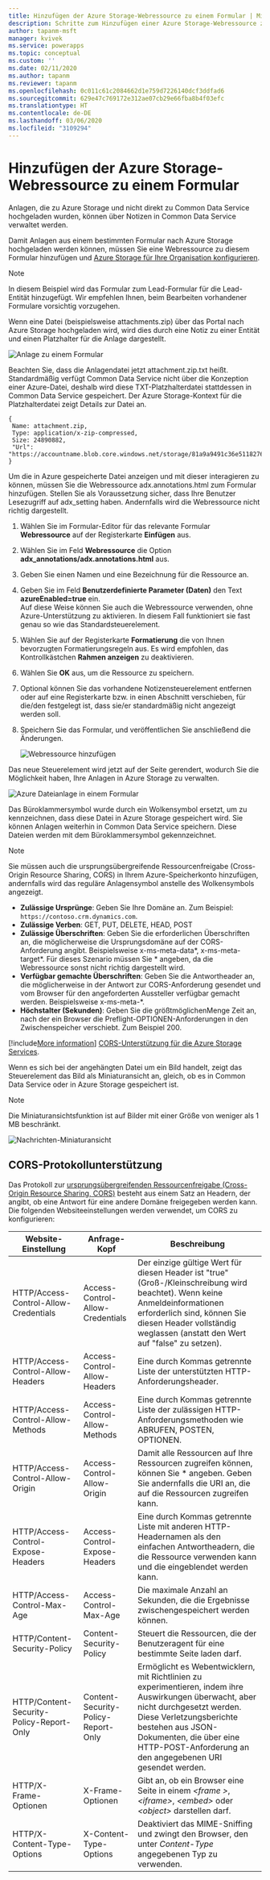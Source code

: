 ```yaml
---
title: Hinzufügen der Azure Storage-Webressource zu einem Formular | Microsoft-Dokumentation
description: Schritte zum Hinzufügen einer Azure Storage-Webressource zu einem Formular, um das Hochladen von Anhängen zu Azure Storage zu aktivieren.
author: tapanm-msft
manager: kvivek
ms.service: powerapps
ms.topic: conceptual
ms.custom: ''
ms.date: 02/11/2020
ms.author: tapanm
ms.reviewer: tapanm
ms.openlocfilehash: 0c011c61c2084662d1e759d7226140dcf3ddfad6
ms.sourcegitcommit: 629e47c769172e312ae07cb29e66fba8b4f03efc
ms.translationtype: HT
ms.contentlocale: de-DE
ms.lasthandoff: 03/06/2020
ms.locfileid: "3109294"
---
```

# <a name="add-the-azure-storage-web-resource-to-a-form"></a>Hinzufügen der Azure Storage-Webressource zu einem Formular

Anlagen, die zu Azure Storage und nicht direkt zu Common Data Service hochgeladen wurden, können über Notizen in Common Data Service verwaltet werden.

Damit Anlagen aus einem bestimmten Formular nach Azure Storage hochgeladen werden können, müssen Sie eine Webressource zu diesem Formular hinzufügen und [Azure Storage für Ihre Organisation konfigurieren](enable-azure-storage.md).

> [!NOTE]
In diesem Beispiel wird das Formular zum Lead-Formular für die Lead-Entität hinzugefügt. Wir empfehlen Ihnen, beim Bearbeiten vorhandener Formulare vorsichtig vorzugehen.

Wenn eine Datei (beispielsweise attachments.zip) über das Portal nach Azure Storage hochgeladen wird, wird dies durch eine Notiz zu einer Entität und einen Platzhalter für die Anlage dargestellt.

![Anlage zu einem Formular](media/notes-attachment-lead-form.png "Platzhalter für die Anlage in einem Formular")

Beachten Sie, dass die Anlagendatei jetzt attachment.zip.txt heißt. Standardmäßig verfügt Common Data Service nicht über die Konzeption einer Azure-Datei, deshalb wird diese TXT-Platzhalterdatei stattdessen in Common Data Service gespeichert. Der Azure Storage-Kontext für die Platzhalterdatei zeigt Details zur Datei an.
```
{
 Name: attachment.zip,
 Type: application/x-zip-compressed,
 Size: 24890882,
 "Url": "https://accountname.blob.core.windows.net/storage/81a9a9491c36e51182760026833bcf82/attachment.zip"
}
```

Um die in Azure gespeicherte Datei anzeigen und mit dieser interagieren zu können, müssen Sie die Webressource adx.annotations.html zum Formular hinzufügen. Stellen Sie als Voraussetzung sicher, dass Ihre Benutzer Lesezugriff auf adx_setting haben. Andernfalls wird die Webressource nicht richtig dargestellt.

1. Wählen Sie im Formular-Editor für das relevante Formular **Webressource** auf der Registerkarte **Einfügen** aus.

2. Wählen Sie im Feld **Webressource** die Option **adx_annotations/adx.annotations.html** aus.

3. Geben Sie einen Namen und eine Bezeichnung für die Ressource an.

4. Geben Sie im Feld **Benutzerdefinierte Parameter (Daten)** den Text **azureEnabled=true** ein. <br>Auf diese Weise können Sie auch die Webressource verwenden, ohne Azure-Unterstützung zu aktivieren. In diesem Fall funktioniert sie fast genau so wie das Standardsteuerelement.</br>

5. Wählen Sie auf der Registerkarte **Formatierung** die von Ihnen bevorzugten Formatierungsregeln aus. Es wird empfohlen, das Kontrollkästchen **Rahmen anzeigen** zu deaktivieren.

6. Wählen Sie **OK** aus, um die Ressource zu speichern.

7. Optional können Sie das vorhandene Notizensteuerelement entfernen oder auf eine Registerkarte bzw. in einen Abschnitt verschieben, für die/den festgelegt ist, dass sie/er standardmäßig nicht angezeigt werden soll.

8. Speichern Sie das Formular, und veröffentlichen Sie anschließend die Änderungen.

   ![Webressource hinzufügen](media/add-web-resource.png "Webressource hinzufügen")

Das neue Steuerelement wird jetzt auf der Seite gerendert, wodurch Sie die Möglichkeit haben, Ihre Anlagen in Azure Storage zu verwalten.

![Azure Dateianlage in einem Formular](media/azure-file-attachment-lead-form.png "Azure Dateianlage in einem Formular")

Das Büroklammersymbol wurde durch ein Wolkensymbol ersetzt, um zu kennzeichnen, dass diese Datei in Azure Storage gespeichert wird. Sie können Anlagen weiterhin in Common Data Service speichern. Diese Dateien werden mit dem Büroklammersymbol gekennzeichnet.

> [!Note]
> Sie müssen auch die ursprungsübergreifende Ressourcenfreigabe (Cross-Origin Resource Sharing, CORS) in Ihrem Azure-Speicherkonto hinzufügen, andernfalls wird das reguläre Anlagensymbol anstelle des Wolkensymbols angezeigt.
> - **Zulässige Ursprünge**: Geben Sie Ihre Domäne an. Zum Beispiel: `https://contoso.crm.dynamics.com`.
> - **Zulässige Verben**: GET, PUT, DELETE, HEAD, POST
> - **Zulässige Überschriften**: Geben Sie die erforderlichen Überschriften an, die möglicherweise die Ursprungsdomäne auf der CORS-Anforderung angibt. Beispielsweise x-ms-meta-data\*, x-ms-meta-target\*. Für dieses Szenario müssen Sie * angeben, da die Webressource sonst nicht richtig dargestellt wird.
> - **Verfügbar gemachte Überschriften**: Geben Sie die Antwortheader an, die möglicherweise in der Antwort zur CORS-Anforderung gesendet und vom Browser für den angeforderten Aussteller verfügbar gemacht werden. Beispielsweise x-ms-meta-\*.
> - **Höchstalter (Sekunden)**: Geben Sie die größtmöglichenMenge Zeit an, nach der ein Browser die Preflight-OPTIONEN-Anforderungen in den Zwischenspeicher verschiebt. Zum Beispiel 200.
> 
> [!include[More information](../../includes/proc-more-information.md)] [CORS-Unterstützung für die Azure Storage Services](https://docs.microsoft.com/rest/api/storageservices/cross-origin-resource-sharing--cors--support-for-the-azure-storage-services).

Wenn es sich bei der angehängten Datei um ein Bild handelt, zeigt das Steuerelement das Bild als Miniaturansicht an, gleich, ob es in Common Data Service oder in Azure Storage gespeichert ist.

> [!Note]
> Die Miniaturansichtsfunktion ist auf Bilder mit einer Größe von weniger als 1 MB beschränkt.

![Nachrichten-Miniaturansicht](media/notes-thumbnail.png "Nachrichten-Miniaturansicht")

## <a name="cors-protocol-support"></a>CORS-Protokollunterstützung

Das Protokoll zur [ursprungsübergreifenden Ressourcenfreigabe (Cross-Origin Resource Sharing, CORS)](https://www.w3.org/TR/cors/) besteht aus einem Satz an Headern, der angibt, ob eine Antwort für eine andere Domäne freigegeben werden kann.
Die folgenden Websiteeinstellungen werden verwendet, um CORS zu konfigurieren:

| Website-Einstellung | Anfrage-Kopf | Beschreibung |
|-|-|-|
| HTTP/Access-Control-Allow-Credentials | Access-Control-Allow-Credentials | Der einzige gültige Wert für diesen Header ist "true" (Groß-/Kleinschreibung wird beachtet). Wenn keine Anmeldeinformationen erforderlich sind, können Sie diesen Header vollständig weglassen (anstatt den Wert auf "false" zu setzen). 
| HTTP/Access-Control-Allow-Headers | Access-Control-Allow-Headers | Eine durch Kommas getrennte Liste der unterstützten HTTP-Anforderungsheader.
| HTTP/Access-Control-Allow-Methods | Access-Control-Allow-Methods | Eine durch Kommas getrennte Liste der zulässigen HTTP-Anforderungsmethoden wie ABRUFEN, POSTEN, OPTIONEN.
| HTTP/Access-Control-Allow-Origin | Access-Control-Allow-Origin | Damit alle Ressourcen auf Ihre Ressourcen zugreifen können, können Sie \* angeben. Geben Sie andernfalls die URI an, die auf die Ressourcen zugreifen kann.                   |
|  HTTP/Access-Control-Expose-Headers | Access-Control-Expose-Headers | Eine durch Kommas getrennte Liste mit anderen HTTP-Headernamen als den einfachen Antwortheadern, die die Ressource verwenden kann und die eingeblendet werden kann.
| HTTP/Access-Control-Max-Age | Access-Control-Max-Age |  Die maximale Anzahl an Sekunden, die die Ergebnisse zwischengespeichert werden können.
| HTTP/Content-Security-Policy | Content-Security-Policy | Steuert die Ressourcen, die der Benutzeragent für eine bestimmte Seite laden darf.
| HTTP/Content-Security-Policy-Report-Only | Content-Security-Policy-Report-Only | Ermöglicht es Webentwicklern, mit Richtlinien zu experimentieren, indem ihre Auswirkungen überwacht, aber nicht durchgesetzt werden. Diese Verletzungsberichte bestehen aus JSON-Dokumenten, die über eine HTTP-POST-Anforderung an den angegebenen URI gesendet werden.
| HTTP/X-Frame-Optionen | X-Frame-Optionen | Gibt an, ob ein Browser eine Seite in einem *\<frame \>*, *\<iframe\>*, *\<embed\>* oder *\<object\>* darstellen darf.
| HTTP/X-Content-Type-Options | X-Content-Type-Options | Deaktiviert das MIME-Sniffing und zwingt den Browser, den unter *Content-Type* angegebenen Typ zu verwenden.
